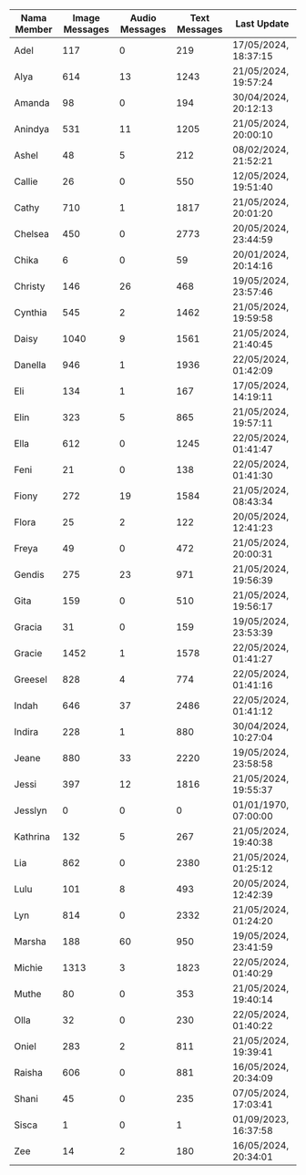 | Nama Member | Image Messages | Audio Messages | Text Messages | Last Update |
| ------ | -------------- | -------------- | ------------- | ------------ |
| Adel | 117 | 0 | 219 | 17/05/2024, 18:37:15 |
| Alya | 614 | 13 | 1243 | 21/05/2024, 19:57:24 |
| Amanda | 98 | 0 | 194 | 30/04/2024, 20:12:13 |
| Anindya | 531 | 11 | 1205 | 21/05/2024, 20:00:10 |
| Ashel | 48 | 5 | 212 | 08/02/2024, 21:52:21 |
| Callie | 26 | 0 | 550 | 12/05/2024, 19:51:40 |
| Cathy | 710 | 1 | 1817 | 21/05/2024, 20:01:20 |
| Chelsea | 450 | 0 | 2773 | 20/05/2024, 23:44:59 |
| Chika | 6 | 0 | 59 | 20/01/2024, 20:14:16 |
| Christy | 146 | 26 | 468 | 19/05/2024, 23:57:46 |
| Cynthia | 545 | 2 | 1462 | 21/05/2024, 19:59:58 |
| Daisy | 1040 | 9 | 1561 | 21/05/2024, 21:40:45 |
| Danella | 946 | 1 | 1936 | 22/05/2024, 01:42:09 |
| Eli | 134 | 1 | 167 | 17/05/2024, 14:19:11 |
| Elin | 323 | 5 | 865 | 21/05/2024, 19:57:11 |
| Ella | 612 | 0 | 1245 | 22/05/2024, 01:41:47 |
| Feni | 21 | 0 | 138 | 22/05/2024, 01:41:30 |
| Fiony | 272 | 19 | 1584 | 21/05/2024, 08:43:34 |
| Flora | 25 | 2 | 122 | 20/05/2024, 12:41:23 |
| Freya | 49 | 0 | 472 | 21/05/2024, 20:00:31 |
| Gendis | 275 | 23 | 971 | 21/05/2024, 19:56:39 |
| Gita | 159 | 0 | 510 | 21/05/2024, 19:56:17 |
| Gracia | 31 | 0 | 159 | 19/05/2024, 23:53:39 |
| Gracie | 1452 | 1 | 1578 | 22/05/2024, 01:41:27 |
| Greesel | 828 | 4 | 774 | 22/05/2024, 01:41:16 |
| Indah | 646 | 37 | 2486 | 22/05/2024, 01:41:12 |
| Indira | 228 | 1 | 880 | 30/04/2024, 10:27:04 |
| Jeane | 880 | 33 | 2220 | 19/05/2024, 23:58:58 |
| Jessi | 397 | 12 | 1816 | 21/05/2024, 19:55:37 |
| Jesslyn | 0 | 0 | 0 | 01/01/1970, 07:00:00 |
| Kathrina | 132 | 5 | 267 | 21/05/2024, 19:40:38 |
| Lia | 862 | 0 | 2380 | 21/05/2024, 01:25:12 |
| Lulu | 101 | 8 | 493 | 20/05/2024, 12:42:39 |
| Lyn | 814 | 0 | 2332 | 21/05/2024, 01:24:20 |
| Marsha | 188 | 60 | 950 | 19/05/2024, 23:41:59 |
| Michie | 1313 | 3 | 1823 | 22/05/2024, 01:40:29 |
| Muthe | 80 | 0 | 353 | 21/05/2024, 19:40:14 |
| Olla | 32 | 0 | 230 | 22/05/2024, 01:40:22 |
| Oniel | 283 | 2 | 811 | 21/05/2024, 19:39:41 |
| Raisha | 606 | 0 | 881 | 16/05/2024, 20:34:09 |
| Shani | 45 | 0 | 235 | 07/05/2024, 17:03:41 |
| Sisca | 1 | 0 | 1 | 01/09/2023, 16:37:58 |
| Zee | 14 | 2 | 180 | 16/05/2024, 20:34:01 |
